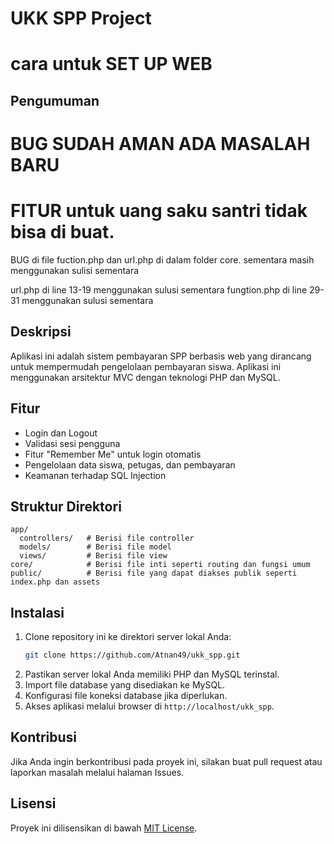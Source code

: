 # UKK SPP Project



# cara untuk SET UP WEB


## Pengumuman

# BUG SUDAH AMAN ADA MASALAH BARU 
# FITUR untuk uang saku santri tidak bisa di buat.

BUG di file fuction.php dan url.php di dalam folder core. sementara masih menggunakan sulisi sementara

url.php di line 13-19 menggunakan sulusi sementara
fungtion.php di line 29-31 menggunakan sulusi sementara

## Deskripsi
Aplikasi ini adalah sistem pembayaran SPP berbasis web yang dirancang untuk mempermudah pengelolaan pembayaran siswa. Aplikasi ini menggunakan arsitektur MVC dengan teknologi PHP dan MySQL.

## Fitur
- Login dan Logout
- Validasi sesi pengguna
- Fitur "Remember Me" untuk login otomatis
- Pengelolaan data siswa, petugas, dan pembayaran
- Keamanan terhadap SQL Injection

## Struktur Direktori
```
app/
  controllers/   # Berisi file controller
  models/        # Berisi file model
  views/         # Berisi file view
core/            # Berisi file inti seperti routing dan fungsi umum
public/          # Berisi file yang dapat diakses publik seperti index.php dan assets
```

## Instalasi
1. Clone repository ini ke direktori server lokal Anda:
   ```bash
   git clone https://github.com/Atnan49/ukk_spp.git
   ```
2. Pastikan server lokal Anda memiliki PHP dan MySQL terinstal.
3. Import file database yang disediakan ke MySQL.
4. Konfigurasi file koneksi database jika diperlukan.
5. Akses aplikasi melalui browser di `http://localhost/ukk_spp`.

## Kontribusi
Jika Anda ingin berkontribusi pada proyek ini, silakan buat pull request atau laporkan masalah melalui halaman Issues.

## Lisensi
Proyek ini dilisensikan di bawah [MIT License](LICENSE).
